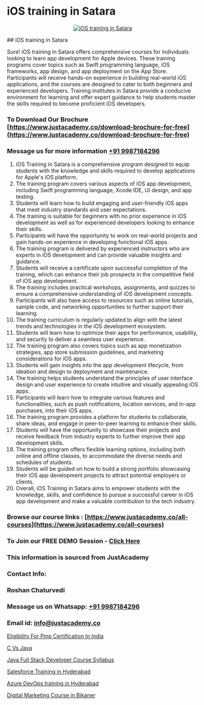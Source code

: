 # iOS training in Satara

<p align="center">
  <a href="https://justacademy.co/course-detail/ios-training">
    <img src="https://justacademy.co/storage2/course_image/1676636008_course_image.webp" alt="iOS training in Satara">
  </a>
</p>
## iOS training in Satara

Sure! iOS training in Satara offers comprehensive courses for individuals looking to learn app development for Apple devices. These training programs cover topics such as Swift programming language, iOS frameworks, app design, and app deployment on the App Store. Participants will receive hands-on experience in building real-world iOS applications, and the courses are designed to cater to both beginners and experienced developers. Training institutes in Satara provide a conducive environment for learning and offer expert guidance to help students master the skills required to become proficient iOS developers.
### To Download Our Brochure [https://www.justacademy.co/download-brochure-for-free](https://www.justacademy.co/download-brochure-for-free)
### Message us for more information [+91 9987184296](https://api.whatsapp.com/send?phone=919987184296)
1) iOS Training in Satara is a comprehensive program designed to equip students with the knowledge and skills required to develop applications for Apple's iOS platform.
2) The training program covers various aspects of iOS app development, including Swift programming language, Xcode IDE, UI design, and app testing.
3) Students will learn how to build engaging and user-friendly iOS apps that meet industry standards and user expectations.
4) The training is suitable for beginners with no prior experience in iOS development as well as for experienced developers looking to enhance their skills.
5) Participants will have the opportunity to work on real-world projects and gain hands-on experience in developing functional iOS apps.
6) The training program is delivered by experienced instructors who are experts in iOS development and can provide valuable insights and guidance.
7) Students will receive a certificate upon successful completion of the training, which can enhance their job prospects in the competitive field of iOS app development.
8) The training includes practical workshops, assignments, and quizzes to ensure a comprehensive understanding of iOS development concepts.
9) Participants will also have access to resources such as online tutorials, sample code, and networking opportunities to further support their learning.
10) The training curriculum is regularly updated to align with the latest trends and technologies in the iOS development ecosystem.
11) Students will learn how to optimize their apps for performance, usability, and security to deliver a seamless user experience.
12) The training program also covers topics such as app monetization strategies, app store submission guidelines, and marketing considerations for iOS apps.
13) Students will gain insights into the app development lifecycle, from ideation and design to deployment and maintenance.
14) The training helps students understand the principles of user interface design and user experience to create intuitive and visually appealing iOS apps.
15) Participants will learn how to integrate various features and functionalities, such as push notifications, location services, and in-app purchases, into their iOS apps.
16) The training program provides a platform for students to collaborate, share ideas, and engage in peer-to-peer learning to enhance their skills.
17) Students will have the opportunity to showcase their projects and receive feedback from industry experts to further improve their app development skills.
18) The training program offers flexible learning options, including both online and offline classes, to accommodate the diverse needs and schedules of students.
19) Students will be guided on how to build a strong portfolio showcasing their iOS app development projects to attract potential employers or clients.
20) Overall, iOS Training in Satara aims to empower students with the knowledge, skills, and confidence to pursue a successful career in iOS app development and make a valuable contribution to the tech industry.

### Browse our course links : [https://www.justacademy.co/all-courses](https://www.justacademy.co/all-courses) 
### To Join our FREE DEMO Session - [Click Here](https://www.justacademy.co/register-for-course-demo)


### This information is sourced from JustAcademy
### Contact Info:
### Roshan Chaturvedi
### Message us on Whatsapp: [+91 9987184296](https://api.whatsapp.com/send?phone=919987184296)
### Email id: [info@justacademy.co](mailto:info@justacademy.co)
                
[Eligibility For Pmp Certification In India](https://www.linkedin.com/pulse/eligibility-pmp-certification-india-justacademy-mumbai-sm7zc?trackingId=AcwSLn1Y%2FPTUp84RuMLFiQ%3D%3D&lipi=urn%3Ali%3Apage%3Ad_flagship3_showcase_admin%3B4hzOhjOyRsS4BMzXWRzbRw%3D%3D)

[C Vs Java](https://www.linkedin.com/pulse/c-vs-java-justacademy-leicester-9mtse?trackingId=v4A%2FzYx967gFsSmdhVfDlg%3D%3D&lipi=urn%3Ali%3Apage%3Ad_flagship3_company_admin%3B1N%2B9%2FJq5QI2e255siM24eQ%3D%3D)

[Java Full Stack Developer Course Syllabus](https://medium.com/@prempja40/java-full-stack-developer-course-syllabus-5fd44aa9c7d6)

[Salesforce Training in Hyderabad](https://medium.com/@akanshapatil/salesforce-training-in-hyderabad-87ef20508436)

[Azure DevOps training in Hyderabad](https://justacademyin.github.io/justacademy/azure-devops-training-in-hyderabad)

[Digital Marketing Course in Bikaner](https://justacademyin.github.io/justacademy/digital-marketing-course-in-bikaner)


